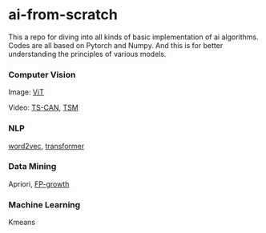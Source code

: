 # ai-from-scratch
This a repo for diving into all kinds of basic implementation of ai algorithms. Codes are all based on Pytorch and Numpy. And this is for better understanding the principles of various models. 


### Computer Vision
Image: <a href = "https://arxiv.org/abs/2010.11929">ViT</a>

Video: <a href = "https://papers.nips.cc/paper/2020/file/e1228be46de6a0234ac22ded31417bc7-Paper.pdf">TS-CAN</a>, 
<a href = "https://arxiv.org/abs/1811.08383">TSM</a>

### NLP
<a href = "https://arxiv.org/abs/1301.3781">word2vec</a>, 
<a href = "https://arxiv.org/abs/1706.03762">transformer</a>

### Data Mining
Apriori, <a href = "https://www.cs.sfu.ca/~jpei/publications/sigmod00.pdf">FP-growth</a>

### Machine Learning
Kmeans
